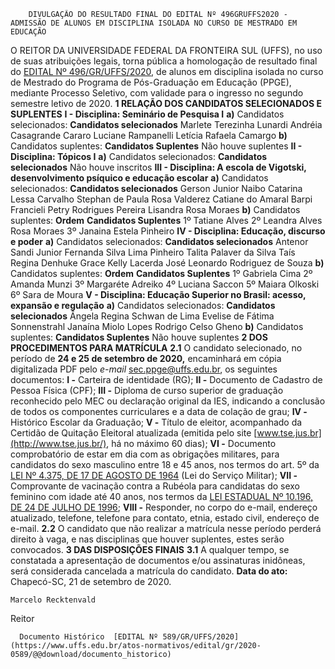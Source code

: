         DIVULGAÇÃO DO RESULTADO FINAL DO EDITAL Nº 496GRUFFS2020 - ADMISSÃO DE ALUNOS EM DISCIPLINA ISOLADA NO CURSO DE MESTRADO EM EDUCAÇÃO  

 O REITOR DA UNIVERSIDADE FEDERAL DA FRONTEIRA SUL (UFFS), no uso de suas atribuições legais, torna pública a homologação de resultado final do [EDITAL Nº 496/GR/UFFS/2020](https://www.uffs.edu.br/atos-normativos/edital/gr/2020-0496), de alunos em disciplina isolada no curso de Mestrado do Programa de Pós-Graduação em Educação (PPGE), mediante Processo Seletivo, com validade para o ingresso no segundo semestre letivo de 2020.  **1 RELAÇÃO DOS CANDIDATOS SELECIONADOS E SUPLENTES** **I - Disciplina: Seminário de Pesquisa I** **a)**  Candidatos selecionados:     **Candidatos selecionados**     Marlete Terezinha Lunardi     Andréia Casagrande Cararo     Luciane Rampanelli     Letícia Rafaela Camargo     **b)**  Candidatos suplentes:     **Candidatos Suplentes**     Não houve suplentes     **II - Disciplina: Tópicos I** **a)**  Candidatos selecionados:     **Candidatos selecionados**     Não houve inscritos     **III - Disciplina: A escola de Vigotski, desenvolvimento psíquico e educação escolar** **a)**  Candidatos selecionados:     **Candidatos selecionados**     Gerson Junior Naibo     Catarina Lessa Carvalho     Stephan de Paula Rosa     Valderez Catiane do Amaral Barpi     Francieli Petry Rodrigues Pereira     Lisandra Rosa Moraes     **b)**  Candidatos suplentes:     **Ordem**   **Candidatos Suplentes**     1º   Tatiane Alves     2º   Leandra Alves Rosa Moraes     3º   Janaina Estela Pinheiro     **IV - Disciplina: Educação, discurso e poder** **a)**  Candidatos selecionados:     **Candidatos selecionados**     Antenor Sandi Junior     Fernanda Silva Lima Pinheiro     Talita Palaver da Silva     Taís Regina Denhuke     Grace Kelly Lacerda     José Leonardo Rodriguez de Souza     **b)**  Candidatos suplentes:     **Ordem**   **Candidatos Suplentes**     1º   Gabriela Cima     2º   Amanda Munzi     3º   Margaréte Adreiko     4º   Luciana Saccon     5º   Maiara Olkoski     6º   Sara de Moura     **V - Disciplina: Educação Superior no Brasil: acesso, expansão e regulação** **a)**  Candidatos selecionados:     **Candidatos selecionados**     Ângela Regina Schwan de Lima     Evelise de Fátima Sonnenstrahl     Janaína Miolo Lopes     Rodrigo Celso Gheno     **b)**  Candidatos suplentes:     **Candidatos Suplentes**     Não houve suplentes      **2 DOS PROCEDIMENTOS PARA MATRÍCULA** **2.1**  O candidato selecionado, no período de **24 e 25 de setembro de 2020,** encaminhará em cópia digitalizada PDF pelo *e-mail*  sec.ppge@uffs.edu.br, os seguintes documentos: **I -**  Carteira de identidade (RG); **II -**  Documento de Cadastro de Pessoa Física (CPF); **III -**  Diploma de curso superior de graduação reconhecido pelo MEC ou declaração original da IES, indicando a conclusão de todos os componentes curriculares e a data de colação de grau; **IV -**  Histórico Escolar da Graduação; **V -**  Título de eleitor, acompanhado da Certidão de Quitação Eleitoral atualizada (emitida pelo site [www.tse.jus.br](http://www.tse.jus.br/), há no máximo 60 dias); **VI -**  Documento comprobatório de estar em dia com as obrigações militares, para candidatos do sexo masculino entre 18 e 45 anos, nos termos do art. 5º da [LEI Nº 4.375, DE 17 DE AGOSTO DE 1964](http://www.planalto.gov.br/ccivil_03/LEIS/L4375.htm) (Lei do Serviço Militar); **VII -**  Comprovante de vacinação contra a Rubéola para candidatas do sexo feminino com idade até 40 anos, nos termos da [LEI ESTADUAL Nº 10.196, DE 24 DE JULHO DE 1996](http://leis.alesc.sc.gov.br/html/1996/10196_1996_lei.html); **VIII -**  Responder, no corpo do e-mail, endereço atualizado, telefone, telefone para contato, etnia, estado civil, endereço de e-mail. **2.2** O candidato que não realizar a matrícula nesse período perderá direito à vaga, e nas disciplinas que houver suplentes, estes serão convocados.  **3 DAS DISPOSIÇÕES FINAIS** **3.1**  A qualquer tempo, se constatada a apresentação de documentos e/ou assinaturas inidôneas, será considerada cancelada a matrícula do candidato.        **Data do ato:** Chapecó-SC, 21 de setembro de 2020.   
 

    Marcelo Recktenvald   
 Reitor 

      Documento Histórico  [EDITAL Nº 589/GR/UFFS/2020](https://www.uffs.edu.br/atos-normativos/edital/gr/2020-0589/@@download/documento_historico)     
      
